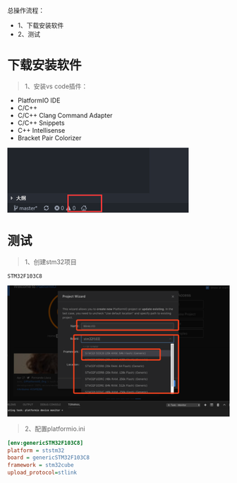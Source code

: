 总操作流程：
- 1、下载安装软件
- 2、测试

# 下载安装软件

> 1、安装vs code插件：

- PlatformIO IDE
- C/C++
- C/C++ Clang Command Adapter
- C/C++ Snippets
- C++ Intellisense
- Bracket Pair Colorizer

![](image/4-1.png)

# 测试

>1、创建stm32项目

```
STM32F103C8
```

![](image/4-2.png)

> 2、配置platformio.ini
```ini
[env:genericSTM32F103C8]
platform = ststm32
board = genericSTM32F103C8
framework = stm32cube
upload_protocol=stlink
```


